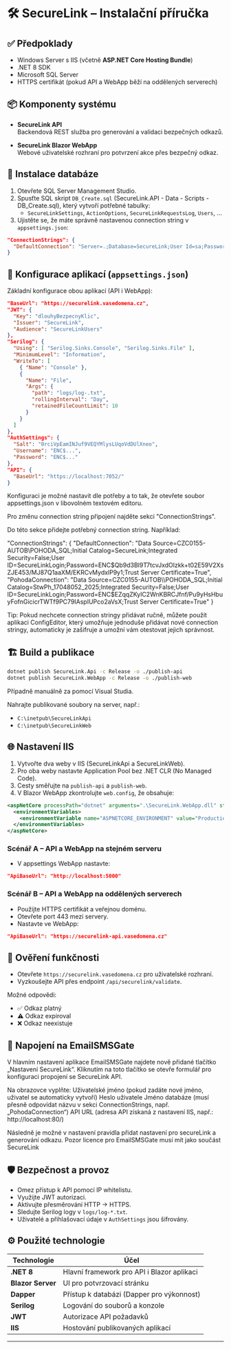 # 🛠️ SecureLink – Instalační příručka

## ✅ Předpoklady

- Windows Server s IIS (včetně **ASP.NET Core Hosting Bundle**)
- .NET 8 SDK
- Microsoft SQL Server
- HTTPS certifikát (pokud API a WebApp běží na oddělených serverech)

## 📦 Komponenty systému

- **SecureLink API**  
  Backendová REST služba pro generování a validaci bezpečných odkazů.

- **SecureLink Blazor WebApp**  
  Webové uživatelské rozhraní pro potvrzení akce přes bezpečný odkaz.

## 🔧 Instalace databáze

1. Otevřete SQL Server Management Studio.
2. Spusťte SQL skript `DB_Create.sql` (SecureLink.API - Data - Scripts - DB_Create.sql), který vytvoří potřebné tabulky:
   - `SecureLinkSettings`, `ActionOptions`, `SecureLinkRequestsLog`, `Users`, ...
3. Ujistěte se, že máte správně nastavenou connection string v `appsettings.json`:

```json
"ConnectionStrings": {
  "DefaultConnection": "Server=.;Database=SecureLink;User Id=sa;Password=heslo;"
}
```

## 🔧 Konfigurace aplikací (`appsettings.json`)

Základní konfigurace obou aplikací (API i WebApp):

```json
"BaseUrl": "https://securelink.vasedomena.cz",
"JWT": {
  "Key": "dlouhyBezpecnyKlic",
  "Issuer": "SecureLink",
  "Audience": "SecureLinkUsers"
},
"Serilog": {
  "Using": [ "Serilog.Sinks.Console", "Serilog.Sinks.File" ],
  "MinimumLevel": "Information",
  "WriteTo": [
    { "Name": "Console" },
    {
      "Name": "File",
      "Args": {
        "path": "logs/log-.txt",
        "rollingInterval": "Day",
        "retainedFileCountLimit": 10
      }
    }
  ]
},
"AuthSettings": {
  "Salt": "0rciVpEamINJuf9VEQYMlysLUqoVdDUlXneo",
  "Username": "ENC$...",
  "Password": "ENC$..."
},
"API": {
  "BaseUrl": "https://localhost:7052/"
}
```

Konfiguraci je možné nastavit dle potřeby a to tak, že otevřete soubor appsettings.json v libovolném textovém editoru.

Pro změnu connection string připojení najděte sekci "ConnectionStrings".

Do této sekce přidejte potřebný connection string. Například:

"ConnectionStrings": {
  "DefaultConnection": "Data Source=CZC0155-AUTOB\\POHODA_SQL;Initial Catalog=SecureLink;Integrated Security=False;User ID=SecureLinkLogin;Password=ENC$Qb9d3Bl9T7tcvJxdOlzkk+t02E59V2XsZJE453/MJ87Q1aaXM/EKRCvMydxlP9y1;Trust Server Certificate=True",
  "PohodaConnection": "Data Source=CZC0155-AUTOB\\POHODA_SQL;Initial Catalog=StwPh_17048052_2025;Integrated Security=False;User ID=SecureLinkLogin;Password=ENC$EZqqZKylC2WnKBRCJfnf/Pu9yHsHbuyFofnGicicrTWTf9PC79IAspIUPco2aVsX;Trust Server Certificate=True"
}

Tip: Pokud nechcete connection stringy přidávat ručně, můžete použít aplikaci ConfigEditor, který umožňuje jednoduše přidávat nové connection stringy, automaticky je zašifruje a umožní vám otestovat jejich správnost. 


## 🏗️ Build a publikace

```bash
dotnet publish SecureLink.Api -c Release -o ./publish-api
dotnet publish SecureLink.WebApp -c Release -o ./publish-web
```

Případně manuálně za pomocí Visual Studia. 


Nahrajte publikované soubory na server, např.:

- `C:\inetpub\SecureLinkApi`
- `C:\inetpub\SecureLinkWeb`

## 🌐 Nastavení IIS

1. Vytvořte dva weby v IIS (SecureLinkApi a SecureLinkWeb).
2. Pro oba weby nastavte Application Pool bez .NET CLR (No Managed Code).
3. Cesty směřujte na `publish-api` a `publish-web`.
4. V Blazor WebApp zkontrolujte `web.config`, že obsahuje:

```xml
<aspNetCore processPath="dotnet" arguments=".\SecureLink.WebApp.dll" stdoutLogEnabled="false" stdoutLogFile=".\logs\stdout" hostingModel="inprocess">
  <environmentVariables>
    <environmentVariable name="ASPNETCORE_ENVIRONMENT" value="Production" />
  </environmentVariables>
</aspNetCore>
```

### Scénář A – API a WebApp na stejném serveru

- V appsettings WebApp nastavte:

```json
"ApiBaseUrl": "http://localhost:5000"
```

### Scénář B – API a WebApp na oddělených serverech

- Použijte HTTPS certifikát a veřejnou doménu.
- Otevřete port 443 mezi servery.
- Nastavte ve WebApp:

```json
"ApiBaseUrl": "https://securelink-api.vasedomena.cz"
```

## 🧪 Ověření funkčnosti

- Otevřete `https://securelink.vasedomena.cz` pro uživatelské rozhraní.
- Vyzkoušejte API přes endpoint `/api/securelink/validate`.

Možné odpovědi:
- ✅ Odkaz platný
- ⚠️ Odkaz expiroval
- ❌ Odkaz neexistuje

## 🔄 Napojení na EmailSMSGate

V hlavním nastavení aplikace EmailSMSGate najdete nově přidané tlačítko „Nastavení SecureLink“.
Kliknutím na toto tlačítko se otevře formulář pro konfiguraci propojení se SecureLink API.

Na obrazovce vyplňte:
Uživatelské jméno (pokud zadáte nové jméno, uživatel se automaticky vytvoří)
Heslo uživatele
Jméno databáze (musí přesně odpovídat názvu v sekci ConnectionStrings, např. „PohodaConnection“)
API URL (adresa API získaná z nastavení IIS, např.: http://localhost:80/)

Následně je možné v nastavení pravidla přidat nastavení pro secureLink a generování odkazu.
Pozor licence pro EmailSMSGate musí mít jako součást SecureLink

## 🛡️ Bezpečnost a provoz

- Omez přístup k API pomocí IP whitelistu.
- Využijte JWT autorizaci.
- Aktivujte přesměrování HTTP → HTTPS.
- Sledujte Serilog logy v `logs/log-*.txt`.
- Uživatelé a přihlašovací údaje v `AuthSettings` jsou šifrovány.

## ⚙️ Použité technologie

| Technologie | Účel |
|-------------|------|
| **.NET 8** | Hlavní framework pro API i Blazor aplikaci |
| **Blazor Server** | UI pro potvrzovací stránku |
| **Dapper** | Přístup k databázi (Dapper pro výkonnost) |
| **Serilog** | Logování do souborů a konzole |
| **JWT** | Autorizace API požadavků |
| **IIS** | Hostování publikovaných aplikací |

---

